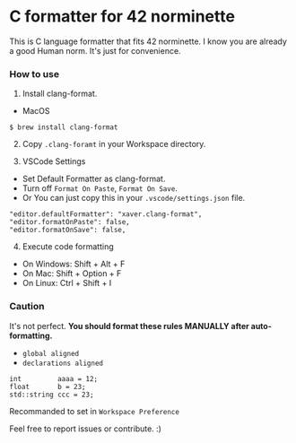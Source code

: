 # C formatter for 42 norminette

This is C language formatter that fits 42 norminette.
I know you are already a good Human norm.
It's just for convenience.

### How to use
1. Install clang-format.
- MacOS
```
$ brew install clang-format
```

2. Copy `.clang-foramt` in your Workspace directory.

3. VSCode Settings
- Set Default Formatter as clang-format.
- Turn off `Format On Paste`, `Format On Save`.
- Or You can just copy this in your `.vscode/settings.json` file.
```
"editor.defaultFormatter": "xaver.clang-format",
"editor.formatOnPaste": false,
"editor.formatOnSave": false,
```

4. Execute code formatting
- On Windows: Shift + Alt + F
- On Mac: Shift + Option + F
- On Linux: Ctrl + Shift + I

### Caution
It's not perfect.
**You should format these rules MANUALLY after auto-formatting.**
- `global aligned`
- `declarations aligned`
```
int         aaaa = 12;
float       b = 23;
std::string ccc = 23;
```


Recommanded to set in `Workspace Preference`

Feel free to report issues or contribute. :)
